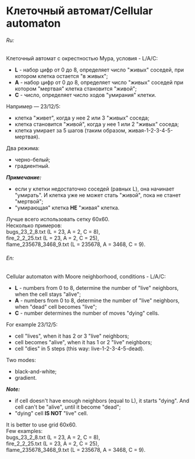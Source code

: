 Клеточный автомат/Cellular automaton
==================
<h6><i>Ru:</i></h6>
Клеточный автомат с окрестностью Мура, условия - L/A/C:
<ul>
  <li><b>L</b> - набор цифр от 0 до 8, определяет число "живых" соседей, при котором клетка остается "в живых";</li>
  <li><b>A</b> - набор цифр от 0 до 8, определяет число "живых" соседей при котором "мертвая" клетка становится "живой";</li>
  <li><b>C</b> - число, определяет число ходов "умирания" клетки.</li>
</ul>

Например — 23/12/5:
<ul>
  <li>клетка "живет", когда у нее 2 или 3 "живых" соседа;</li>
  <li>клетка становится "живой", когда у нее 1 или 2 "живых" соседа;</li>
  <li>клетка умирает за 5 шагов (таким образом, живая-1-2-3-4-5-мертвая).</li>
</ul>
Два режима:
<ul>
  <li>черно-белый;</li>
  <li>градиентный.</li>
</ul>
<i><b>Примечание:</b></i> 
<ul>
  <li>если у клетки недостаточно соседей (равных L), она начинает "умирать". И клетка уже не может стать "живой", пока не станет "мертвой";</li>
  <li>"умирающая" клетка <b>НЕ</b> "живая" клетка.</li>
</ul>

Лучше всего использовать сетку 60х60.<br> 
Несколько примеров: <br> bugs_23_2_8.txt (L = 23, A = 2, C = 8), <br> fire_2_2_25.txt (L = 23, A = 2, C = 25), <br> flame_235678_3468_9.txt (L = 235678, A = 3468, C = 9).

<h6><i>En:</i></h6>
Cellular automaton with Moore neighborhood, conditions - L/A/C:
<ul>
  <li><b>L</b> - numbers from 0 to 8, determine the number of "live" neighbors, when the cell stays "alive";</li>
  <li><b>A</b> - numbers from 0 to 8, determine the number of "live" neighbors, when "dead" cell becomes "live";</li>
  <li><b>C</b> - number determines the number of moves "dying" cells.</li>
</ul>
For example 23/12/5:
<ul>
  <li>cell "lives", when it has 2 or 3 "live" neighbors;</li>
  <li>cell becomes "alive", when it has 1 or 2 "live" neighbors;</li>
  <li>cell "dies" in 5 steps (this way: live-1-2-3-4-5-dead).</li>
</ul>
Two modes:
<ul>
  <li>black-and-white;</li>
  <li>gradient.</li>
</ul>
<i><b>Note:</b></i> 
<ul>
  <li>if cell doesn't have enough neighbors (equal to L), it starts "dying". And cell can't be "alive", until it become "dead";</li>
  <li>"dying" cell <b>IS NOT</b> "live" cell.</li>
</ul>

It is better to use grid 60x60.<br> 
Few examples:<br>  bugs_23_2_8.txt (L = 23, A = 2, C = 8), <br> fire_2_2_25.txt (L = 23, A = 2, C = 25), <br> flame_235678_3468_9.txt (L = 235678, A = 3468, C = 9).
